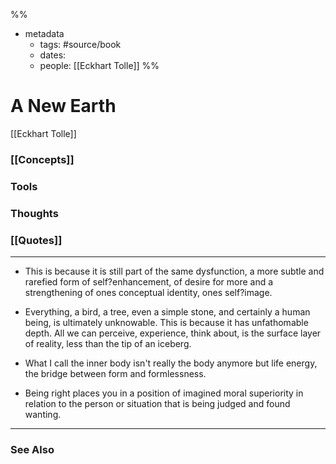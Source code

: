 %%
- metadata
	- tags: #source/book
	- dates: 
	- people: [[Eckhart Tolle]]
%%

# A New Earth
[[Eckhart Tolle]]

### [[Concepts]]

### Tools

### Thoughts

### [[Quotes]]
---

- This is because it is still part of the same dysfunction, a more subtle and rarefied form of self?enhancement, of desire for more and a strengthening of ones conceptual identity, ones self?image.

- Everything, a bird, a tree, even a simple stone, and certainly a human being, is ultimately unknowable. This is because it has unfathomable depth. All we can perceive, experience, think about, is the surface layer of reality, less than the tip of an iceberg.

- What I call the inner body isn't really the body anymore but life energy, the bridge between form and formlessness.

- Being right places you in a position of imagined moral superiority in relation to the person or situation that is being judged and found wanting.


----
### See Also